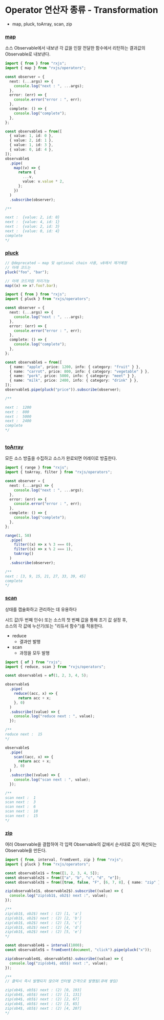 # Operator 연산자 종류 - Transformation

- map, pluck, toArray, scan, zip

### [map](https://rxjs-dev.firebaseapp.com/api/operators/operator)

소스 Observable에서 내보낸 각 값을 인잘 전달한 함수에서 리턴하는 결과값의 Observable로 내보낸다.

```ts
import { from } from "rxjs";
import { map } from "rxjs/operators";

const observer = {
  next: (...args) => {
    console.log("next : ", ...args);
  },
  error: (err) => {
    console.error("error : ", err);
  },
  complete: () => {
    console.log("complete");
  },
};

const observable$ = from([
  { value: 1, id: 0 },
  { value: 2, id: 1 },
  { value: 1, id: 3 },
  { value: 0, id: 4 },
]);
observable$
  .pipe(
    map((v) => {
      return {
        ...v,
        value: v.value * 2,
      };
    })
  )
  .subscribe(observer);

/**

next :  {value: 2, id: 0}
next :  {value: 4, id: 1}
next :  {value: 2, id: 3}
next :  {value: 0, id: 4}
complete
*/
```

### [pluck](https://rxjs-dev.firebaseapp.com/api/operators/pluck)

```ts
// @deprecated — map 및 optional chain 사용, v8에서 제거예정
// 아래 코드는
pluck("foo", "bar");

// 아래 코드처럼 처리가능
map((x) => x?.foo?.bar);

import { from } from "rxjs";
import { pluck } from "rxjs/operators";

const observer = {
  next: (...args) => {
    console.log("next : ", ...args);
  },
  error: (err) => {
    console.error("error : ", err);
  },
  complete: () => {
    console.log("complete");
  },
};

const observable$ = from([
  { name: "apple", price: 1200, info: { category: "fruit" } },
  { name: "carrot", price: 800, info: { category: "vegetable" } },
  { name: "pork", price: 5000, info: { category: "meet" } },
  { name: "milk", price: 2400, info: { category: "drink" } },
]);
observable$.pipe(pluck("price")).subscribe(observer);

/**

next :  1200
next :  800
next :  5000
next :  2400
complete
*/
```

```ts

```

### [toArray](https://rxjs-dev.firebaseapp.com/api/operators/toArray)

모든 소스 방출을 수집하고 소스가 완료되면 어레이로 방출한다.

```ts
import { range } from "rxjs";
import { toArray, filter } from "rxjs/operators";

const observer = {
  next: (...args) => {
    console.log("next : ", ...args);
  },
  error: (err) => {
    console.error("error : ", err);
  },
  complete: () => {
    console.log("complete");
  },
};

range(1, 50)
  .pipe(
    filter((x) => x % 3 === 0),
    filter((x) => x % 2 === 1),
    toArray()
  )
  .subscribe(observer);

/**
next : [3, 9, 15, 21, 27, 33, 39, 45]
complete
*/
```

### [scan](https://rxjs-dev.firebaseapp.com/api/operators/scan)

상태를 캡슐화하고 관리하는 데 유용하다<br />

시드 값(두 번째 인수) 또는 소스의 첫 번째 값을 통해 초기 값 설정 후,<br />
소스의 각 값에 누산기(또는 "리듀서 함수")를 적용한다.

- reduce
  - 결과만 발행
- scan
  - 과정을 모두 발행

```ts
import { of } from "rxjs";
import { reduce, scan } from "rxjs/operators";

const observable$ = of(1, 2, 3, 4, 5);

observable$
  .pipe(
    reduce((acc, x) => {
      return acc + x;
    }, 0)
  )
  .subscribe((value) => {
    console.log("reduce next : ", value);
  });

/**
reduce next :  15
*/

observable$
  .pipe(
    scan((acc, x) => {
      return acc + x;
    }, 0)
  )
  .subscribe((value) => {
    console.log("scan next : ", value);
  });

/**
scan next :  1
scan next :  3
scan next :  6
scan next :  10
scan next :  15
*/
```

### [zip](https://rxjs-dev.firebaseapp.com/api/index/function/zip)

여러 Observable을 결합하여 각 입력 Observable의 값에서 순서대로 값이 계산되는 Observable을 만든다.

```ts
import { from, interval, fromEvent, zip } from "rxjs";
import { pluck } from "rxjs/operators";

const observable1$ = from([1, 2, 3, 4, 5]);
const observable2$ = from(["a", "b", "c", "d", "e"]);
const observable3$ = from([true, false, "F", [6, 7, 8], { name: "zip" }]);

zip(observable1$, observable2$).subscribe((value) => {
  console.log("zip(ob1$, ob2$) next :", value);
});

/**
zip(ob1$, ob2$) next : (2) [1, 'a']
zip(ob1$, ob2$) next : (2) [2, 'b']
zip(ob1$, ob2$) next : (2) [3, 'c']
zip(ob1$, ob2$) next : (2) [4, 'd']
zip(ob1$, ob2$) next : (2) [5, 'e']
*/

const observable4$ = interval(1000);
const observable5$ = fromEvent(document, "click").pipe(pluck("x"));

zip(observable4$, observable5$).subscribe((value) => {
  console.log("zip(ob4$, ob5$) next :", value);
});

/**
// 클릭시 즉시 발행되지 않으며 인터벌 간격으로 발행됨(큐에 쌓임)

zip(ob4$, ob5$) next : (2) [0, 193]
zip(ob4$, ob5$) next : (2) [1, 131]
zip(ob4$, ob5$) next : (2) [2, 67]
zip(ob4$, ob5$) next : (2) [3, 65]
zip(ob4$, ob5$) next : (2) [4, 207]
*/
```
